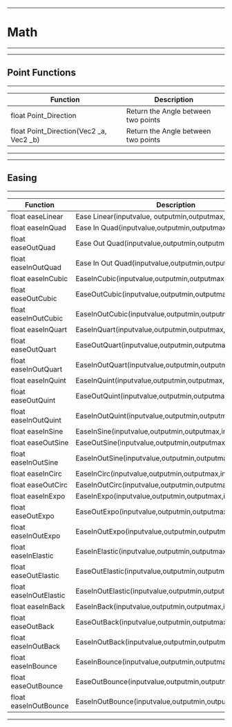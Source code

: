 ___
# Math
___

___
## Point Functions
___


Function | Description
---------|-----------------
float Point_Direction | Return the Angle between two points 
float Point_Direction(Vec2 _a, Vec2 _b) | Return the Angle between two points 


<hr>


___
## Easing
___

Function | Description
---------|-----------------
float easeLinear | Ease Linear(inputvalue, outputmin,outputmax,inputmax)
float easeInQuad | Ease In Quad(inputvalue,outputmin,outputmax,inputmax)
float easeOutQuad | Ease Out Quad(inputvalue,outputmin,outputmax,inputmax)
float easeInOutQuad | Ease In Out Quad(inputvalue,outputmin,outputmax,inputmax)
float easeInCubic | EaseInCubic(inputvalue,outputmin,outputmax,inputmax)
float easeOutCubic | EaseOutCubic(inputvalue,outputmin,outputmax,inputmax)
float easeInOutCubic | EaseInOutCubic(inputvalue,outputmin,outputmax,inputmax)
float easeInQuart | EaseInQuart(inputvalue,outputmin,outputmax,inputmax)
float easeOutQuart | EaseOutQuart(inputvalue,outputmin,outputmax,inputmax)
float easeInOutQuart | EaseInOutQuart(inputvalue,outputmin,outputmax,inputmax)
float easeInQuint | EaseInQuint(inputvalue,outputmin,outputmax,inputmax)
float easeOutQuint | EaseOutQuint(inputvalue,outputmin,outputmax,inputmax)
float easeInOutQuint | EaseInOutQuint(inputvalue,outputmin,outputmax,inputmax)
float easeInSine | EaseInSine(inputvalue,outputmin,outputmax,inputmax)
float easeOutSine | EaseOutSine(inputvalue,outputmin,outputmax,inputmax)
float easeInOutSine | EaseInOutSine(inputvalue,outputmin,outputmax,inputmax)
float easeInCirc | EaseInCirc(inputvalue,outputmin,outputmax,inputmax)
float easeOutCirc | EaseInOutCirc(inputvalue,outputmin,outputmax,inputmax)
float easeInExpo | EaseInExpo(inputvalue,outputmin,outputmax,inputmax)
float easeOutExpo | EaseOutExpo(inputvalue,outputmin,outputmax,inputmax)
float easeInOutExpo | EaseInOutExpo(inputvalue,outputmin,outputmax,inputmax)
float easeInElastic | EaseInElastic(inputvalue,outputmin,outputmax,inputmax)
float easeOutElastic | EaseOutElastic(inputvalue,outputmin,outputmax,inputmax)
float easeInOutElastic | EaseInOutElastic(inputvalue,outputmin,outputmax,inputmax)
float easeInBack | EaseInBack(inputvalue,outputmin,outputmax,inputmax)
float easeOutBack | EaseOutBack(inputvalue,outputmin,outputmax,inputmax)
float easeInOutBack | EaseInOutBack(inputvalue,outputmin,outputmax,inputmax)
float easeInBounce | EaseInBounce(inputvalue,outputmin,outputmax,inputmax)
float easeOutBounce | EaseOutBounce(inputvalue,outputmin,outputmax,inputmax)
float easeInOutBounce | EaseInOutBounce(inputvalue,outputmin,outputmax,inputmax)


<hr>
